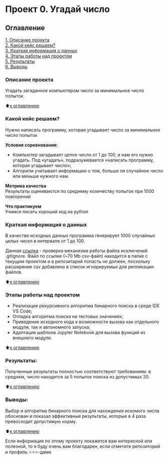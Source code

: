 # Проект 0. Угадай число

## Оглавление  
[1. Описание проекта](#Описание-проекта)  
[2. Какой кейс решаем?](#Какой-кейс-решаем)  
[3. Краткая информация о данных](#Краткая-информация-о-данных)  
[4. Этапы работы над проектом](#Этапы-работы-над-проектом)  
[5. Результаты](#Результаты)    
[6. Выводы](#Выводы) 

### Описание проекта    
Угадать загаданное компьютером число за минимальное число попыток.

:arrow_up:[к оглавлению](#Оглавление)


### Какой кейс решаем?    
Нужно написать программу, которая угадывает число за минимальное число попыток

**Условия соревнования:**  
- Компьютер загадывает целое число от 1 до 100, и нам его нужно угадать. Под «угадать», подразумевается «написать программу, которая угадывает число»;
- Алгоритм учитывает информацию о том, больше ли случайное число или меньше нужного нам.

**Метрика качества**     
Результаты оцениваются по среднему количеству попыток при 1000 повторений

**Что практикуем**     
Учимся писать хороший код на python


### Краткая информация о данных
В качестве исходных данных программа генерирует 1000 случайных целых чисел в интервале от 1 до 100.

Данная [ссылка](https://github.com/SkillfactoryDS/RecomendationSystemOfBooks/blob/master/data/ratings.csv) - проверка механизма работы файла исключений .gitignore.
Файл по ссылке (~70 Mb csv-файл) находится в папке с текущим проектом и в репозитарий попасть не должен, поскольку расширение csv добавлено в список игнорируемых для репликации файлов.
  
:arrow_up:[к оглавлению](#Оглавление)


### Этапы работы над проектом  
- Реализация рекурсивного алгоритма бинарного поиска в среде IDE VS Code;
- Отладка алгоритма поиска на тестовых значениях;
- Приведение исходного кода к возможности вызова как отдельного модуля, так и автономного запуска;
- Адаптация шаблона Jupyter Notebook для вызова функций из внешнего модуля.

:arrow_up:[к оглавлению](#Оглавление)


### Результаты:  
Полученные результаты полностью соответствуют требованиям: в среднем, число находится за 5 попыток поиска из допустимых 20.

:arrow_up:[к оглавлению](#Оглавление)


### Выводы:  
Выбор и алгоритма бинарного поиска для нахождения искомого числа обоснован и показал эффективные результаты, которые в 4 раза превосходят допустимую норму.

:arrow_up:[к оглавлению](#Оглавление)


Если информация по этому проекту покажется вам интересной или полезной, то я буду очень вам благодарен, если отметите репозиторий и профиль ⭐️⭐️⭐️-дами